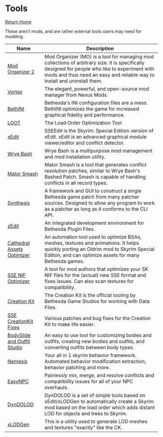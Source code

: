 # Tools
[Return Home](https://github.com/Geborgen/usefulmods)

These aren't mods, and are rather external tools users may need for modding.

| Name  | Description |
| ------------- | ------------- |
| [Mod Organizer 2](https://www.nexusmods.com/skyrimspecialedition/mods/6194)  | Mod Organizer (MO) is a tool for managing mod collections of arbitrary size. It is specifically designed for people who like to experiment with mods and thus need an easy and reliable way to install and uninstall them.  |
| [Vortex](https://www.nexusmods.com/about/vortex/)  | The elegant, powerful, and open-source mod manager from Nexus Mods.  |
| [BethINI](https://www.nexusmods.com/skyrimspecialedition/mods/4875)  | Bethesda's INI configuration files are a mess. BethINI optimizes the game for increased graphical fidelity and performance.  |
| [LOOT](https://loot.github.io/)  | The Load Order Optimization Tool  |
| [xEdit](https://www.nexusmods.com/skyrimspecialedition/mods/164)  | SSEEdit is the Skyrim: Special Edition version of xEdit. xEdit is an advanced graphical module viewer/editor and conflict detector.  |
| [Wrye Bash](https://www.nexusmods.com/skyrimspecialedition/mods/6837)  | Wrye Bash is a multipurpose mod management and mod installation utility.  |
| [Mator Smash](https://www.nexusmods.com/skyrimspecialedition/mods/39378)  | Mator Smash is a tool that generates conflict resolution patches, similar to Wrye Bash's Bashed Patch. Smash is capable of handling conflicts in all record types.  |
| [Synthesis](https://github.com/Mutagen-Modding/Synthesis)  | A framework and GUI to construct a single Bethesda game patch from many patcher sources. Designed to allow any program to work as a patcher as long as it conforms to the CLI API.  |
| [zEdit](https://github.com/z-edit/zedit)  | An integrated development environment for Bethesda Plugin Files.  |
| [Cathedral Assets Optimizer](https://www.nexusmods.com/skyrimspecialedition/mods/23316)  |  An automation tool used to optimize BSAs, meshes, textures and animations. It helps quickly porting an Oldrim mod to Skyrim Special Edition, and can optimize assets for many Bethesda games. |
| [SSE NIF Optimizer](https://www.nexusmods.com/skyrimspecialedition/mods/4089)  |  A tool for mod authors that optimizes your SK NIF files for the (actual) new SSE format and fixes issues. Can also scan textures for compatibility.  |
| [Creation Kit](https://bethesda.net/en/game/bethesda-launcher)  | The Creation Kit is the official tooling by Bethesda Game Studios for working with Data Files.  |
| [SSE CreationKit Fixes](https://www.nexusmods.com/skyrimspecialedition/mods/20061)  | Various patches and bug fixes for the Creation Kit to make life easier.  |
| [BodySlide and Outfit Studio](https://www.nexusmods.com/skyrimspecialedition/mods/201)  | An easy to use tool for customizing bodies and outfits, creating new bodies and outfits, and converting outfits between body types.  |
| [Nemesis](https://www.nexusmods.com/skyrimspecialedition/mods/60033)  | Your all in 1 skyrim behavior framework. Automated behavior modification extraction, behavior patching and more.  |
| [EasyNPC](https://www.nexusmods.com/skyrimspecialedition/mods/52313)  | Painlessly mix, merge, and resolve conflicts and compatibility issues for all of your NPC overhauls. |
| [DynDOLOD](https://www.nexusmods.com/skyrimspecialedition/mods/32382)  | DynDOLOD is a set of simple tools based on xEdit/xLODGen to automatically create a Skyrim mod based on the load order which adds distant LOD for objects and trees to Skyrim.  |
| [xLODGen](https://stepmodifications.org/forum/topic/13451-xlodgen-terrain-lod-beta-93-for-fnv-fo3-fo4-fo4vr-tes5-sse-tes5vr-enderal-enderalse/)  | This is a utility used to generate LOD meshes and textures "exactly" like the CK. |

